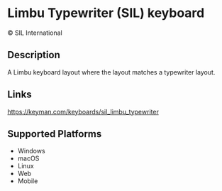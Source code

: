 Limbu Typewriter (SIL) keyboard
==============

© SIL International

Description
-----------

A Limbu keyboard layout where the layout matches a typewriter layout.

Links
-----
https://keyman.com/keyboards/sil_limbu_typewriter

Supported Platforms
-------------------
 * Windows
 * macOS
 * Linux
 * Web
 * Mobile
 

